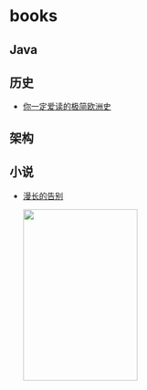 # books


## Java

## 历史
* [你一定爱读的极简欧洲史](https://book.douban.com/subject/5366248/)

## 架构

## 小说
* [漫长的告别](https://book.douban.com/subject/30316475/)

  <img src="https://img3.doubanio.com/view/subject/l/public/s29860112.jpg" width = "200" height = "300"/>
